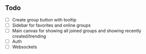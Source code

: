 ## Todo
- [ ] Create group button with tooltip
- [ ] Sidebar for favorites and online groups
- [ ] Main canvas for showing all joined groups and showing recently created/trending
- [ ] Auth
- [ ] Websockets

